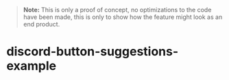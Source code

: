 > **Note:** This is only a proof of concept, no optimizations to the code have been made, this is only to show how the feature might look as an end product.

# discord-button-suggestions-example
 

